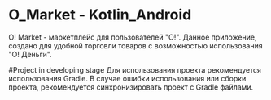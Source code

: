 # O_Market - Kotlin_Android

O! Market - маркетплейс для пользователей "О!". Данное приложение, создано для удобной
торговли товаров с возможностью использования "О! Деньги".

#Project in developing stage
Для использования проекта рекомендуется использования Gradle.
В случае ошибки использования или сборки проекта, рекомендуется синхронизировать проект
с Gradle файлами.